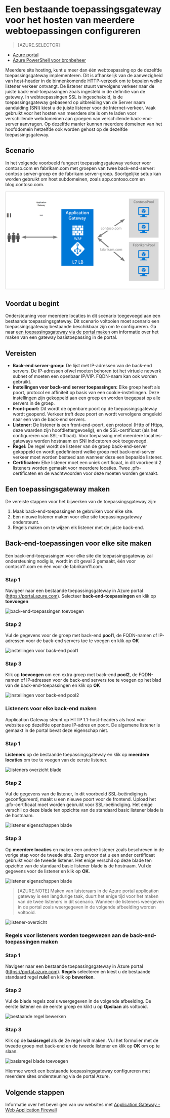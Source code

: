 <properties
   pageTitle="Configureren van een bestaande toepassingsgateway voor het onderbrengen van meerdere sites in de portal Azure | Microsoft Azure"
   description="Deze pagina bevat instructies voor het configureren van een bestaande Azure application gateway voor het hosten van meerdere webtoepassingen op de dezelfde gateway met Azure portal."
   documentationCenter="na"
   services="application-gateway"
   authors="georgewallace"
   manager="carmonm"
   editor="tysonn"/>
<tags
   ms.service="application-gateway"
   ms.devlang="na"
   ms.topic="article"
   ms.tgt_pltfrm="na"
   ms.workload="infrastructure-services"
   ms.date="10/25/2016"
   ms.author="gwallace"/>


# <a name="configure-an-existing-application-gateway-for-hosting-multiple-web-applications"></a>Een bestaande toepassingsgateway voor het hosten van meerdere webtoepassingen configureren

> [AZURE.SELECTOR]
- [Azure portal](application-gateway-create-multisite-portal.md)
- [Azure PowerShell voor bronbeheer](application-gateway-create-multisite-azureresourcemanager-powershell.md)

Meerdere site hosting, kunt u meer dan één webtoepassing op de dezelfde toepassingsgateway implementeren. Dit is afhankelijk van de aanwezigheid van host-header in de binnenkomende HTTP-verzoek om te bepalen welke listener verkeer ontvangt. De listener stuurt vervolgens verkeer naar de juiste back-end-toepassingen zoals ingesteld in de definitie van de gateway. In webtoepassingen SSL is ingeschakeld, is de toepassingsgateway gebaseerd op uitbreiding van de Server naam aanduiding (SNI) kiest u de juiste listener voor de Internet-verkeer. Vaak gebruikt voor het hosten van meerdere site is om te laden voor verschillende webdomeinen aan groepen van verschillende back-end-server aanvragen. Op dezelfde manier kunnen meerdere domeinen van het hoofddomein hetzelfde ook worden gehost op de dezelfde toepassingsgateway.

## <a name="scenario"></a>Scenario

In het volgende voorbeeld fungeert toepassingsgateway verkeer voor contoso.com en fabrikam.com met groepen van twee back-end-server: contoso server-groep en de fabrikam server-groep. Soortgelijke setup kan worden gebruikt om host subdomeinen, zoals app.contoso.com en blog.contoso.com.

![scenario met meerdere locaties][multisite]

## <a name="before-you-begin"></a>Voordat u begint

Ondersteuning voor meerdere locaties in dit scenario toegevoegd aan een bestaande toepassingsgateway. Dit scenario voltooien moet scenario een toepassingsgateway bestaande beschikbaar zijn om te configureren. Ga naar [een toepassingsgateway via de portal maken](./application-gateway-create-gateway-portal.md) om informatie over het maken van een gateway basistoepassing in de portal.

## <a name="requirements"></a>Vereisten

- **Back-end server-groep:** De lijst met IP-adressen van de back-end servers. De IP-adressen ofwel moeten behoren tot het virtuele netwerk subnet of moeten een openbaar IP/VIP. FQDN-naam kan ook worden gebruikt.
- **Instellingen voor back-end server toepassingen:** Elke groep heeft als poort, protocol en affiniteit op basis van een cookie-instellingen. Deze instellingen zijn gekoppeld aan een groep en worden toegepast op alle servers in de groep.
- **Front-poort:** Dit wordt de openbare poort op de toepassingsgateway wordt geopend. Verkeer treft deze poort en wordt vervolgens omgeleid naar een van de back-end servers.
- **Listener:** De listener is een front-end-poort, een protocol (Http of Https, deze waarden zijn hoofdlettergevoelig), en de SSL-certificaat (als het configureren van SSL-offload). Voor toepassing met meerdere locaties-gateways worden hostnaam en SNI indicatoren ook toegevoegd.
- **Regel:** De regel wordt de listener van de groep back-end-server gekoppeld en wordt gedefinieerd welke groep met back-end-server verkeer moet worden besteed aan wanneer deze een bepaalde listener.
- **Certificaten:** Elke listener moet een uniek certificaat, in dit voorbeeld 2 listeners worden gemaakt voor meerdere locaties. Twee .pfx-certificaten en de wachtwoorden voor deze moeten worden gemaakt.

## <a name="create-an-application-gateway"></a>Een toepassingsgateway maken

De vereiste stappen voor het bijwerken van de toepassingsgateway zijn:

1. Maak back-end-toepassingen te gebruiken voor elke site.
2. Een nieuwe listener maken voor elke site toepassingsgateway ondersteunt.
3. Regels maken om te wijzen elk listener met de juiste back-end.

## <a name="create-back-end-pools-for-each-site"></a>Back-end-toepassingen voor elke site maken

Een back-end-toepassingen voor elke site die toepassingsgateway zal ondersteuning nodig is, wordt in dit geval 2 gemaakt, één voor contoso11.com en één voor de fabrikam11.com.

### <a name="step-1"></a>Stap 1

Navigeer naar een bestaande toepassingsgateway in Azure portal (https://portal.azure.com). Selecteer **back-end-toepassingen** en klik op **toevoegen**

![back-end-toepassingen toevoegen][7]

### <a name="step-2"></a>Stap 2

Vul de gegevens voor de groep met back-end **pool1**, de FQDN-namen of IP-adressen voor de back-end servers toe te voegen en klik op **OK**

![instellingen voor back-end pool1][8]

### <a name="step-3"></a>Stap 3

Klik op **toevoegen** om een extra groep met back-end **pool2**, de FQDN-namen of IP-adressen voor de back-end servers toe te voegen op het blad van de back-end-toepassingen en klik op **OK**

![instellingen voor back-end pool2][9]

### <a name="create-listeners-for-each-back-end"></a>Listeners voor elke back-end maken

Application Gateway steunt op HTTP 1.1-host-headers als host voor websites op dezelfde openbare IP-adres en poort. De algemene listener is gemaakt in de portal bevat deze eigenschap niet.

### <a name="step-1"></a>Stap 1

**Listeners** op de bestaande toepassingsgateway en klik op **meerdere locaties** om toe te voegen van de eerste listener.

![listeners overzicht blade][1]

### <a name="step-2"></a>Stap 2

Vul de gegevens van de listener, In dit voorbeeld SSL-beëindiging is geconfigureerd, maakt u een nieuwe poort voor de frontend. Upload het .pfx-certificaat moet worden gebruikt voor SSL-beëindiging. Het enige verschil op deze blade ten opzichte van de standaard basic listener blade is de hostnaam.

![listener eigenschappen blade][2]

### <a name="step-3"></a>Stap 3

Op **meerdere locaties** en maken een andere listener zoals beschreven in de vorige stap voor de tweede site. Zorg ervoor dat u een ander certificaat gebruikt voor de tweede listener. Het enige verschil op deze blade ten opzichte van de standaard basic listener blade is de hostnaam. Vul de gegevens voor de listener en klik op **OK**.

![listener eigenschappen blade][3]

> [AZURE.NOTE] Maken van luisteraars in de Azure portal application gateway is een langdurige taak, duurt het enige tijd voor het maken van de twee listeners in dit scenario. Wanneer de listeners weergeven in de portal zoals weergegeven in de volgende afbeelding worden voltooid.

![listener-overzicht][4]

### <a name="create-rules-to-map-listeners-to-backend-pools"></a>Regels voor listeners worden toegewezen aan de back-end-toepassingen maken

### <a name="step-1"></a>Stap 1

Navigeer naar een bestaande toepassingsgateway in Azure portal (https://portal.azure.com). **Regels** selecteren en kiest u de bestaande standaard regel **rule1** en klik op **bewerken**.

### <a name="step-2"></a>Stap 2

Vul de blade regels zoals weergegeven in de volgende afbeelding. De eerste listener en de eerste groep en klikt u op **Opslaan** als voltooid.

![bestaande regel bewerken][6]

### <a name="step-3"></a>Stap 3

Klik op de **basisregel** als de 2e regel wilt maken. Vul het formulier met de tweede groep met back-end en de tweede listener en klik op **OK** om op te slaan.

![basisregel blade toevoegen][10]

Hiermee wordt een bestaande toepassingsgateway configureren met meerdere sites ondersteuning via de portal Azure.

## <a name="next-steps"></a>Volgende stappen

Informatie over het beveiligen van uw websites met [Application Gateway - Web Application Firewall](application-gateway-webapplicationfirewall-overview.md)

<!--Image references-->
[1]: ./media/application-gateway-create-multisite-portal/figure1.png
[2]: ./media/application-gateway-create-multisite-portal/figure2.png
[3]: ./media/application-gateway-create-multisite-portal/figure3.png
[4]: ./media/application-gateway-create-multisite-portal/figure4.png
[5]: ./media/application-gateway-create-multisite-portal/figure5.png
[6]: ./media/application-gateway-create-multisite-portal/figure6.png
[7]: ./media/application-gateway-create-multisite-portal/figure7.png
[8]: ./media/application-gateway-create-multisite-portal/figure8.png
[9]: ./media/application-gateway-create-multisite-portal/figure9.png
[10]: ./media/application-gateway-create-multisite-portal/figure10.png
[multisite]: ./media/application-gateway-create-multisite-portal/multisite.png